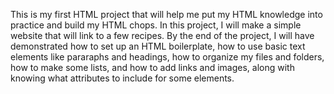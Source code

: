 This is my first HTML project that will help me put my HTML knowledge into
practice and build my HTML chops. In this project, I will make a simple
website that will link to a few recipes. By the end of the project, I will
have demonstrated how to set up an HTML boilerplate, how to use basic text
elements like pararaphs and headings, how to organize my files and folders,
how to make some lists, and how to add links and images, along with knowing
what attributes to include for some elements.

 
